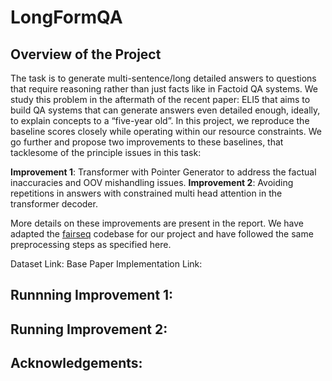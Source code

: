 # LongFormQA

## Overview of the Project

The task is to generate multi-sentence/long detailed answers to questions that require reasoning rather than just facts like in Factoid QA systems. We study this problem in the aftermath of the recent paper:  ELI5 that aims to build QA systems that can generate answers even detailed enough, ideally, to explain concepts to a “five-year old”. In this project, we reproduce the baseline scores closely while operating within our resource constraints.  We go further and propose two improvements to these baselines, that tacklesome of the principle issues in this task:

**Improvement 1**: Transformer with Pointer Generator to address the factual inaccuracies and OOV mishandling issues.
**Improvement 2**: Avoiding repetitions in answers with constrained multi head attention in the transformer decoder.


More details on these improvements are present in the report. We have adapted the 
[fairseq](https://github.com/pytorch/fairseq) codebase for our project and have followed the same preprocessing steps as specified here.

Dataset Link: 
Base Paper Implementation Link: 

## Runnning Improvement 1:

## Running Improvement 2:


## Acknowledgements:





